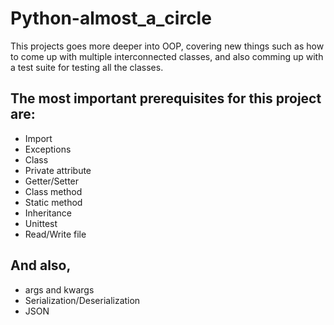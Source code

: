 # Python-almost_a_circle

This projects goes more deeper into OOP, covering new things such as how to come up with multiple interconnected classes, and also comming up with a test suite for testing all the classes.

## The most important prerequisites for this project are:
- Import
- Exceptions
- Class
- Private attribute
- Getter/Setter
- Class method
- Static method
- Inheritance
- Unittest
- Read/Write file

## And also,
- args and kwargs
- Serialization/Deserialization
- JSON
